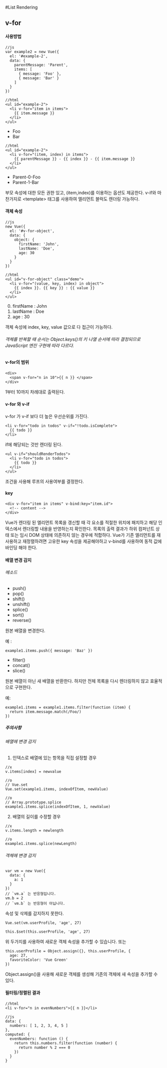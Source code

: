 #List Rendering

## v-for
#### 사용방법
~~~
//js
var example2 = new Vue({
  el: '#example-2',
  data: {
    parentMessage: 'Parent',
    items: [
      { message: 'Foo' },
      { message: 'Bar' }
    ]
  }
})
~~~
~~~
//html
<ul id="example-2">
  <li v-for="item in items">
    {{ item.message }}
  </li>
</ul>
~~~
- Foo
- Bar
~~~
//html
<ul id="example-2">
  <li v-for="(item, index) in items">
    {{ parentMessage }} - {{ index }} - {{ item.message }}
  </li>
</ul>
~~~
- Parent-0-Foo
- Parent-1-Bar

부모 속성에 대한 모든 권한 있고, (item,index)를 이용하는 옵션도 제공한다.
v-if와 마찬가지로 \<template> 태그를 사용하여 엘리먼트 블럭도 렌더링 가능하다.

#### 객체 속성
~~~
//js
new Vue({
  el: '#v-for-object',
  data: {
    object: {
      firstName: 'John',
      lastName: 'Doe',
      age: 30
    }
  }
})
~~~
~~~
//html
<ul id="v-for-object" class="demo">
  <li v-for="(value, key, index) in object">
    {{ index }}. {{ key }} : {{ value }}
  </li>
</ul>
~~~
0. firstName : John
1. lastName : Doe
2. age : 30

객체 속성에 index, key, value 값으로 다 접근이 가능하다.

###### 객체를 반복할 때 순서는 Object.keys()의 키 나열 순서에 따라 결정되므로 JavaScript 엔진 구현에 따라 다르다.

#### v-for의 범위
~~~
<div>
  <span v-for="n in 10">{{ n }} </span>
</div>
~~~
1부터 10까지 차례대로 출력된다.

#### v-for 와 v-if
v-for 가 v-if 보다 더 높은 우선순위를 가진다.
~~~
<li v-for="todo in todos" v-if="!todo.isComplete">
  {{ todo }}
</li>
~~~
if에 해당되는 것만 렌더링 된다.
~~~
<ul v-if="shouldRenderTodos">
  <li v-for="todo in todos">
    {{ todo }}
  </li>
</ul>
~~~
조건을 사용해 루프의 사용여부를 결정한다.

#### key
~~~
<div v-for="item in items" v-bind:key="item.id">
  <!-- content -->
</div>
~~~
Vue가 렌더링 된 엘리먼트 목록을 갱신할 때 각 요소를 적절한 위치에 패치하고 해당 인덱스에서 렌더링할 내용을 반영하는지 확인한다.
목록의 출력 결과가 하위 컴퍼넌트 상태 또는 임시 DOM 상태에 의존하지 않는 경우에 적합하다.
Vue가 기존 엘리먼트를 재사용하고 재정렬하려면 고유한 key 속성을 제공해야하고 v-bind를 사용하여 동적 값에 바인딩 해야 한다.

#### 배열 변경 감지

###### 메소드
- push()
- pop()
- shift()
- unshift()
- splice()
- sort()
- reverse()

원본 배열을 변경한다.

예 :
~~~
example1.items.push({ message: 'Baz' })
~~~

- filter()
- concat()
- slice()

원본 배열이 아닌 새 배열을 반환한다. 하지만 전체 목록을 다시 렌더링하지 않고 효율적으로 구현한다.

예:
~~~
example1.items = example1.items.filter(function (item) {
  return item.message.match(/Foo/)
})
~~~
##### 주의사항
###### 배열에 변경 감지
1. 인덱스로 배열에 있는 항목을 직접 설정할 경우
~~~
//x
v.items[index] = newvalue
~~~
~~~
//o
// Vue.set
Vue.set(example1.items, indexOfItem, newValue)
~~~
~~~
//o
// Array.prototype.splice
example1.items.splice(indexOfItem, 1, newValue)
~~~
2. 배열의 길이를 수정할 경우
~~~
//x
v.items.length = newlength
~~~
~~~
//o
example1.items.splice(newLength)
~~~

###### 객체에 변경 감지
~~~
var vm = new Vue({
  data: {
    a: 1
  }
})
// `vm.a` 는 반응형입니다.
vm.b = 2
// `vm.b` 는 반응형이 아닙니다.
~~~
속성 및 삭제를 감지하지 못한다.
~~~
Vue.set(vm.userProfile, 'age', 27)
~~~
~~~
this.$set(this.userProfile, 'age', 27)
~~~
위 두가지를 사용하여 새로운 객체 속성을 추가할 수 있습니다.
또는
~~~
this.userProfile = Object.assign({}, this.userProfile, {
  age: 27,
  favoriteColor: 'Vue Green'
})
~~~
Object.assign()을 사용해 새로운 객체를 생성해 기존의 객체에 새 속성을 추가할 수 있다.

#### 필터링/정렬된 결과
~~~
//html
<li v-for="n in evenNumbers">{{ n }}</li>
~~~
~~~
//js
data: {
  numbers: [ 1, 2, 3, 4, 5 ]
},
computed: {
  evenNumbers: function () {
    return this.numbers.filter(function (number) {
      return number % 2 === 0
    })
  }
}
~~~
